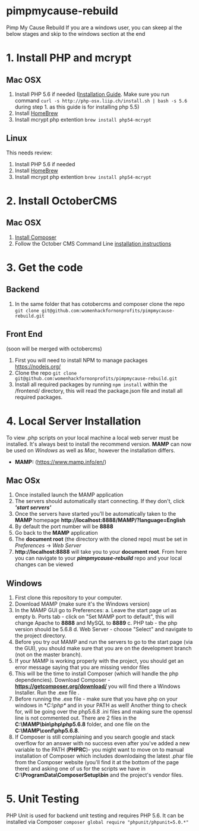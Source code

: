 # pimpmycause-rebuild
Pimp My Cause Rebuild
If you are a windows user, you can skeep al the below stages and skip to the windows section at the end

# 1. Install PHP and mcrypt
## Mac OSX
1. Install PHP 5.6 if needed ([Installation Guide](http://ziad.eljammal.com/install-php-5-5-on-mac-os-x/). Make sure you run command `curl -s http://php-osx.liip.ch/install.sh | bash -s 5.6` during step 1. as this guide is for installing php 5.5)
2. Install [HomeBrew](http://brew.sh/)
3. Install mcrypt php extention `brew install php54-mcrypt`

## Linux
This needs review:

1. Install PHP 5.6 if needed
2. Install [HomeBrew](http://brew.sh/)
3. Install mcrypt php extention `brew install php54-mcrypt`


# 2. Install OctoberCMS
## Mac OSX
1. [Install Composer](https://getcomposer.org/doc/00-intro.md#installation-linux-unix-osx)
2. Follow the October CMS Command Line [installation instructions](http://octobercms.com/docs/console/commands#console-install)

# 3. Get the code
## Backend
1. In the same folder that has cotobercms and composer clone the repo `git clone git@github.com:womenhackfornonprofits/pimpmycause-rebuild.git`

## Front End
(soon will be merged with octobercms)

1. First you will need to install NPM to manage packages https://nodejs.org/
2. Clone the repo `git clone git@github.com:womenhackfornonprofits/pimpmycause-rebuild.git`
3. Install all required packages by running `npm install` within the /frontend/ directory, this will read the package.json file and install all required packages.

# 4. Local Server Installation
To view .php scripts on your local machine a local web server must be installed. It's always best to install the recommend version. **MAMP** can now be used on *Windows* as well as *Mac*, however the installation differs.
  - **MAMP:** (https://www.mamp.info/en/)

## Mac OSx
1. Once installed launch the MAMP application
2. The servers should automatically start connecting. If they don't, click ***'start servers'***
3. Once the servers have started you'll be automatically taken to the **MAMP** homepage **http://localhost:8888/MAMP/?language=English**
4. By default the port number will be **8888**
5. Go back to the **MAMP** application
6. The **document root** (the directory with the cloned repo) must be set in *Preferences* -> *Web Server*
7. **http://localhost:8888** will take you to your **document root**. From here you can navigate to your ***pimpmycause-rebuild*** repo and your local changes can be viewed

## Windows
1. First clone this repository to your computer.
2. Download MAMP (make sure it's the Windows version)
3. In the MAMP GUI go to Preferences:
  a. Leave the start page url as empty
  b. Ports tab - click on "Set MAMP port to default", this will change Apache to **8888** and MySQL to **8889**
  c. PHP tab - the php version should be 5.6.8
  d. Web Server - choose "Select" and navigate to the project directory.
4. Before you try out MAMP and run the servers to go to the start page (via the GUI), you should make sure that you are on 
   the development branch (not on the master branch).
5. If your MAMP is working properly with the project, you should get an error message saying that you are missing vendor
   files
6. This will be the time to install Composer (which will handle the php dependencies).
   Download Composer - **https://getcomposer.org/download/** you will find there a Windows Installer. Run the .exe file .
7. Before running the .exe file - make sure that you have php on your windows in **C:\php\** and in your PATH as well!
   Another thing to check for, will be going over the php5.6.8 .ini files and making sure the openssl line is not commented     out. There are 2 files in the **C:\MAMP\bin\php\php5.6.8** folder, and one file on the **C:\MAMP\conf\php5.6.8**.
8. If Composer is still complaining and you search google and stack overflow for an answer with no success even after you've    added a new variable to the PATH (**PHPRC**)- you might want to move on to manual installation of Composer which includes    downlodaing the latest .phar file from the Composer website (you'll find it at the bottom of the page there) and asking      one of us for the scripts we have in **C:\ProgramData\ComposerSetup\bin** and the project's vendor files.

# 5. Unit Testing
PHP Unit is used for backend unit testing and requires PHP 5.6. It can be installed via Composer `composer global require "phpunit/phpunit=5.0.*"`
